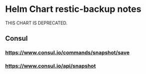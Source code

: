 # Helm Chart restic-backup notes

THIS CHART IS DEPRECATED.

## Consul

### https://www.consul.io/commands/snapshot/save
### https://www.consul.io/api/snapshot

